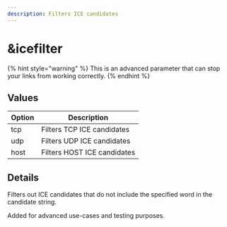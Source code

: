```yaml
---
description: Filters ICE candidates
---
```


# \&icefilter

{% hint style="warning" %}
This is an advanced parameter that can stop your links from working correctly.
{% endhint %}

## Values

| Option | Description                 |
| ------ | --------------------------- |
| tcp    | Filters TCP ICE candidates  |
| udp    | Filters UDP ICE candidates  |
| host   | Filters HOST ICE candidates |

## Details

Filters out ICE candidates that do not include the specified word in the candidate string.

Added for advanced use-cases and testing purposes.
